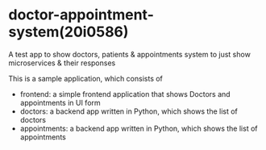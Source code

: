 # doctor-appointment-system(20i0586)
A test app to show doctors, patients &amp; appointments system to just show microservices &amp; their responses

This is a sample application, which consists of 

- frontend: a simple frontend application that shows Doctors and appointments in UI form
- doctors: a backend app written in Python, which shows the list of doctors
- appointments: a backend app written in Python, which shows the list of appointments
